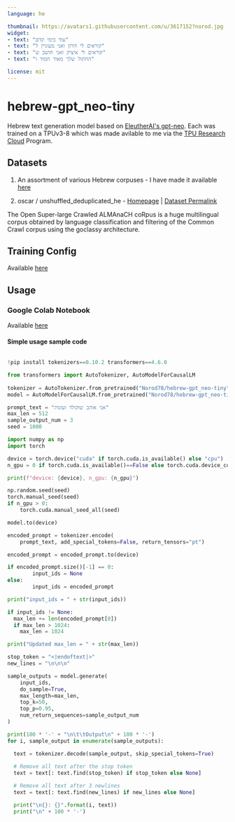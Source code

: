 ```yaml
---
language: he

thumbnail: https://avatars1.githubusercontent.com/u/3617152?norod.jpg
widget:
- text: "עוד בימי קדם"
- text: "קוראים לי דורון ואני מעוניין ל"
- text: "קוראים לי איציק ואני חושב ש"
- text: "החתול שלך מאוד חמוד ו"

license: mit
---
```


# hebrew-gpt_neo-tiny

Hebrew text generation model based on [EleutherAI's gpt-neo](https://github.com/EleutherAI/gpt-neo). Each was trained on a TPUv3-8 which was made avilable to me via the [TPU Research Cloud](https://sites.research.google/trc/) Program.

## Datasets

1. An assortment of various Hebrew corpuses - I have made it available [here](https://mega.nz/folder/CodSSA4R#4INvMes-56m_WUi7jQMbJQ)


2. oscar / unshuffled_deduplicated_he - [Homepage](https://oscar-corpus.com) | [Dataset Permalink](https://huggingface.co/datasets/viewer/?dataset=oscar&config=unshuffled_deduplicated_he)

The Open Super-large Crawled ALMAnaCH coRpus is a huge multilingual corpus obtained by language classification and filtering of the Common Crawl corpus using the goclassy architecture.

## Training Config

Available [here](https://github.com/Norod/hebrew-gpt_neo/tree/main/hebrew-gpt_neo-tiny/configs) <BR>

## Usage

### Google Colab Notebook

Available [here ](https://colab.research.google.com/github/Norod/hebrew-gpt_neo/blob/main/hebrew-gpt_neo-tiny/Norod78_hebrew_gpt_neo_tiny_Colab.ipynb) <BR>


#### Simple usage sample code

```python

!pip install tokenizers==0.10.2 transformers==4.6.0

from transformers import AutoTokenizer, AutoModelForCausalLM
  
tokenizer = AutoTokenizer.from_pretrained("Norod78/hebrew-gpt_neo-tiny")
model = AutoModelForCausalLM.from_pretrained("Norod78/hebrew-gpt_neo-tiny", pad_token_id=tokenizer.eos_token_id)

prompt_text = "אני אוהב שוקולד ועוגות"
max_len = 512
sample_output_num = 3
seed = 1000

import numpy as np
import torch

device = torch.device("cuda" if torch.cuda.is_available() else "cpu")
n_gpu = 0 if torch.cuda.is_available()==False else torch.cuda.device_count()

print(f"device: {device}, n_gpu: {n_gpu}")

np.random.seed(seed)
torch.manual_seed(seed)
if n_gpu > 0:
    torch.cuda.manual_seed_all(seed)

model.to(device)

encoded_prompt = tokenizer.encode(
    prompt_text, add_special_tokens=False, return_tensors="pt")

encoded_prompt = encoded_prompt.to(device)

if encoded_prompt.size()[-1] == 0:
        input_ids = None
else:
        input_ids = encoded_prompt

print("input_ids = " + str(input_ids))

if input_ids != None:
  max_len += len(encoded_prompt[0])
  if max_len > 1024:
    max_len = 1024

print("Updated max_len = " + str(max_len))

stop_token = "<|endoftext|>"
new_lines = "\n\n\n"

sample_outputs = model.generate(
    input_ids,
    do_sample=True, 
    max_length=max_len, 
    top_k=50, 
    top_p=0.95, 
    num_return_sequences=sample_output_num
)

print(100 * '-' + "\n\t\tOutput\n" + 100 * '-')
for i, sample_output in enumerate(sample_outputs):

  text = tokenizer.decode(sample_output, skip_special_tokens=True)
  
  # Remove all text after the stop token
  text = text[: text.find(stop_token) if stop_token else None]

  # Remove all text after 3 newlines
  text = text[: text.find(new_lines) if new_lines else None]

  print("\n{}: {}".format(i, text))
  print("\n" + 100 * '-')

```
